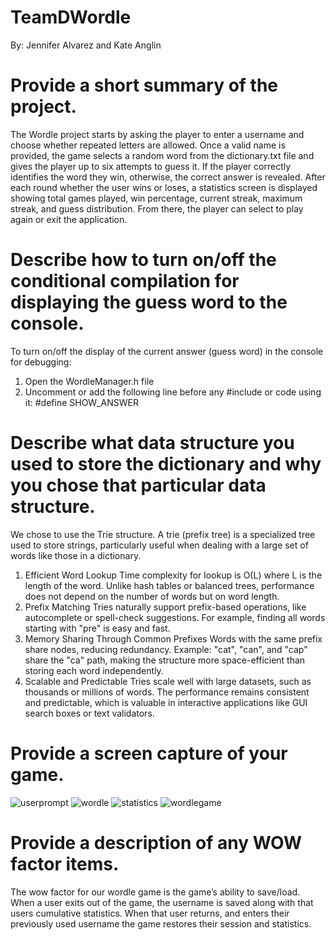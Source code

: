 # TeamDWordle
By: Jennifer Alvarez and Kate Anglin

# Provide a short summary of the project.
The Wordle project starts by asking the player to enter a username and choose whether repeated letters are allowed. Once a valid name is provided, the game selects a random word from the dictionary.txt file and gives the player up to six attempts to guess it. If the player correctly identifies the word they win, otherwise, the correct answer is revealed. After each round whether the user wins or loses, a statistics screen is displayed showing total games played, win percentage, current streak, maximum streak, and guess distribution. From there, the player can select to play again or exit the application.

# Describe how to turn on/off the conditional compilation for displaying the guess word to the console.
To turn on/off the display of the current answer (guess word) in the console for debugging:
1. Open the WordleManager.h file
2. Uncomment or add the following line before any #include or code using it:
        #define SHOW_ANSWER

# Describe what data structure you used to store the dictionary and why you chose that particular data structure.
We chose to use the Trie structure. A trie (prefix tree) is a specialized tree used to store strings, particularly useful when dealing with a large set of words like those in a dictionary. 
1. Efficient Word Lookup Time complexity for lookup is O(L) where L is the length of the word.
    Unlike hash tables or balanced trees, performance does not depend on the number of words but on word length.
2. Prefix Matching
    Tries naturally support prefix-based operations, like autocomplete or spell-check suggestions.
    For example, finding all words starting with "pre" is easy and fast.
3. Memory Sharing Through Common Prefixes
    Words with the same prefix share nodes, reducing redundancy.
    Example: "cat", "can", and "cap" share the "ca" path, making the structure more space-efficient than storing each word independently.
4. Scalable and Predictable
    Tries scale well with large datasets, such as thousands or millions of words.
    The performance remains consistent and predictable, which is valuable in interactive applications like GUI search boxes or text validators.

# Provide a screen capture of your game.
![userprompt](https://github.com/user-attachments/assets/62fce835-72df-4093-ab08-f0c1ba483758)
![wordle](https://github.com/user-attachments/assets/471b5f56-411f-4575-ad99-93e7312a0db5)
![statistics](https://github.com/user-attachments/assets/91166960-4a39-4e79-9bae-41c6e6d5ff3d)
![wordlegame](https://github.com/user-attachments/assets/1524f3ba-486c-442d-8042-9492de205b9e)

# Provide a description of any WOW factor items.
The wow factor for our wordle game is the game’s ability to save/load. When a user exits out of the game, the username is saved along with that users cumulative statistics. When that user returns, and enters their previously used username the game restores their session and statistics.
